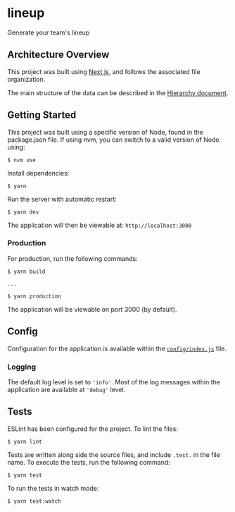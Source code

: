 # lineup

Generate your team's lineup

## Architecture Overview

This project was built using [Next.js](https://nextjs.org/docs), and follows the associated file organization.

The main structure of the data can be described in the [Hierarchy document](lib/game/README.md).

## Getting Started

This project was built using a specific version of Node, found in the package.json file. If using nvm, you can switch to a valid version of Node using:

```
$ nvm use
```

Install dependencies:

```
$ yarn
```

Run the server with automatic restart:

```
$ yarn dev
```

The application will then be viewable at: `http://localhost:3000`

### Production

For production, run the following commands:

```
$ yarn build

...

$ yarn production
```

The application will be viewable on port 3000 (by default).

## Config

Configuration for the application is available within the [`config/index.js`](config/index.js) file.

### Logging

The default log level is set to `'info'`. Most of the log messages within the application are available at `'debug'` level.

## Tests

ESLint has been configured for the project. To lint the files:

```
$ yarn lint
```

Tests are written along side the source files, and include `.test.` in the file name. To execute the tests, run the following command:

```
$ yarn test
```

To run the tests in watch mode:

```
$ yarn test:watch
```
